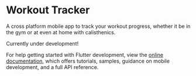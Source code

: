 # Workout Tracker

A cross platform mobile app to track your workout progress, whether it be in the gym or at even at home with calisthenics.

Currently under development!

For help getting started with Flutter development, view the
[online documentation](https://docs.flutter.dev/), which offers tutorials,
samples, guidance on mobile development, and a full API reference.
